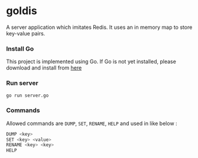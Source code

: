 # goldis
A server application which imitates Redis. It uses an in memory map to store key-value pairs.

### Install Go
This project is implemented using Go. If Go is not yet installed, please download and install from [here](https://golang.org/doc/install)

### Run server
```bash
go run server.go
```

### Commands
Allowed commands are `DUMP`, `SET`, `RENAME`, `HELP` and used in like below :
```bash 
DUMP <key>
SET <key> <value>
RENAME <key> <key>
HELP
```